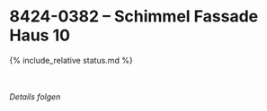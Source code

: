# 8424-0382 &ndash; Schimmel Fassade Haus 10

{% include_relative status.md %}

<br/><br/>
_Details folgen_
